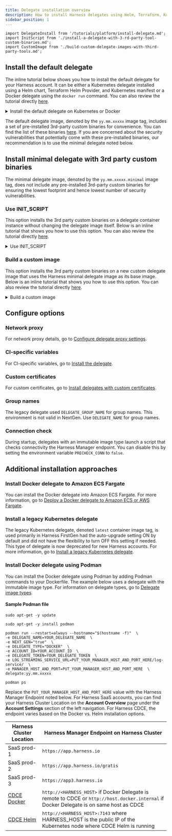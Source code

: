 ```yaml
---
title: Delegate installation overview
description: How to install Harness delegates using Helm, Terraform, Kubernetes, or Docker
sidebar_position: 1
---
```

```mdx-code-block
import DelegateInstall from '/tutorials/platform/install-delegate.md';
import InitScript from './install-a-delegate-with-3-rd-party-tool-custom-binaries.md';
import CustomImage from './build-custom-delegate-images-with-third-party-tools.md';
```

## Install the default delegate

The inline tutorial below shows you how to install the default delegate for your Harness account. It can be either a Kubernetes delegate installed using a Helm chart, Terraform Helm Provider, and Kubernetes manifest or a Docker delegate using the `docker run` command. You can also review the tutorial directly [here](/tutorials/platform/install-delegate).

<details>
<summary>Install the default delegate on Kubernetes or Docker</summary>
<DelegateInstall />
</details>


The default delegate image, denoted by the `yy.mm.xxxxx` image tag, includes a set of pre-installed 3rd-party custom binaries for convenience. You can find the list of these binaries [here](/docs/platform/Delegates/delegate-concepts/delegate-image-types#third-party-tools-included-in-the-delegate-image-type). If you are concerned about the security vulnerabilities that potentially come with these pre-installed binaries, our recommendation is to use the minimal delegate noted below.

## Install minimal delegate with 3rd party custom binaries

The minimal delegate image, denoted by the `yy.mm.xxxxx.minimal` image tag, does not include any pre-installed 3rd-party custom binaries for ensuring the lowest footprint and hence lowest number of security vulnerabilities.

### Use INIT_SCRIPT

This option installs the 3rd party custom binaries on a delegate container instance without changing the delegate image itself. Below is an inline tutorial that shows you how to use this option. You can also review the tutorial directly [here](/docs/platform/2_Delegates/install-delegates/install-a-delegate-with-3-rd-party-tool-custom-binaries.md).

<details>
<summary>Use INIT_SCRIPT</summary>
<InitScript />
</details>

### Build a custom image

This option installs the 3rd party custom binaries on a new custom delegate image that uses the Harness minimal delegate image as its base image. Below is an inline tutorial that shows you how to use this option. You can also review the tutorial directly [here](/docs/platform/2_Delegates/install-delegates/build-custom-delegate-images-with-third-party-tools.md).

<details>
<summary>Build a custom image</summary>
<CustomImage />
</details>

## Configure options

### Network proxy

For network proxy details, go to [Configure delegate proxy settings](/docs/platform/2_Delegates/manage-delegates/configure-delegate-proxy-settings.md).

### CI-specific variables

For CI-specific variables, go to [Install the delegate](/docs/continuous-integration/use-ci/set-up-build-infrastructure/define-a-docker-build-infrastructure#install-the-delegate).

### Custom certificates

For custom certificates, go to [Install delegates with custom certificates](/docs/platform/2_Delegates/secure-delegates/install-delegates-with-custom-certs.md).

### Group names

The legacy delegate used `DELEGATE_GROUP_NAME` for group names. This environment is not valid in NextGen. Use `DELEGATE_NAME` for group names. 

### Connection check
During startup, delegates with an immutable image type launch a script that checks connectivity the Harness Manager endpoint. You can disable this by setting the environment variable `PRECHECK_CONN` to `false`.

## Additional installation approaches

### Install Docker delegate to Amazon ECS Fargate

You can install the Docker delegate into Amazon ECS Fargate. For more information, go to [Deploy a Docker delegate to Amazon ECS or AWS Fargate](/docs/platform/2_Delegates/install-delegates/docker-delegate-to-ecs-fargate.md).

### Install a legacy Kubernetes delegate

The legacy Kubernetes delegate, denoted `latest` container image tag, is used primarily in Harness FirstGen had the auto-upgrade setting ON by default and did not have the flexibility to turn OFF this setting if needed. This type of delegate is now deprecated for new Harness accounts. For more information, go to [Install a legacy Kubernetes delegate](/docs/platform/2_Delegates/install-delegates/install-a-kubernetes-delegate.md).

### Install Docker delegate using Podman

You can install the Docker delegate using Podman by adding Podman commands to your Dockerfile. The example below uses a delegate with the immutable image type. For information on delegate types, go to [Delegate image types](/docs/platform/delegates/delegate-concepts/delegate-image-types). 

#### Sample Podman file

```
sudo apt-get -y update

sudo apt-get -y install podman

podman run --restart=always --hostname="$(hostname -f)"  \
-e DELEGATE_NAME=YOUR_DELEGATE_NAME  \
-e NEXT_GEN="true"  \
-e DELEGATE_TYPE="DOCKER"  \
-e ACCOUNT_ID=YOUR_ACCOUNT_ID  \
-e DELEGATE_TOKEN=YOUR_DELEGATE_TOKEN  \
-e LOG_STREAMING_SERVICE_URL=PUT_YOUR_MANAGER_HOST_AND_PORT_HERE/log-service/  \
-e MANAGER_HOST_AND_PORT=PUT_YOUR_MANAGER_HOST_AND_PORT_HERE  \
delegate:yy.mm.xxxxx

podman ps
```

Replace the `PUT_YOUR_MANAGER_HOST_AND_PORT_HERE` value with the Harness Manager Endpoint noted below. For Harness SaaS accounts, you can find your Harness Cluster Location on the **Account Overview** page under the **Account Settings** section of the left navigation. For Harness CDCE, the endpoint varies based on the Docker vs. Helm installation options.

| Harness Cluster Location| Harness Manager Endpoint on Harness Cluster	|
| ------------------------| -------------------------------------------	|
| SaaS prod-1  	 		| `https://app.harness.io`       				|
| SaaS prod-2  	 		| `https://app.harness.io/gratis`        		|
| SaaS prod-3  	 		| `https://app3.harness.io`        				|
| [CDCE Docker](/tutorials/platform/install-cd-community-edition)  	 		| `http://<HARNESS_HOST>` if Docker Delegate is remote to CDCE  or  `http://host.docker.internal` if Docker Delegate is on same host as CDCE |
| [CDCE Helm](/tutorials/platform/install-cd-community-edition)      		| `http://<HARNESS_HOST>:7143`  where HARNESS_HOST is the public IP of the Kubernetes node where CDCE Helm is running|
